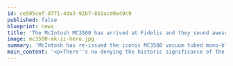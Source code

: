 ```yaml
---
id: ce505cef-d771-4da3-92b7-8b1acd0e49c9
published: false
blueprint: news
title: 'The McIntosh MC3500 has arrived at Fidelis and they sound awesome!'
image: mc3500-mk-ii-hero.jpg
summary: 'McIntosh has re-issued the iconic MC3500 vacuum tubed mono-block. Modernized and ready to drive the most demanding loudspeaker, we think this beast will set the bar for high-powered tubed amplifiers.'
main_content: '<p>There''s no denying the historic significance of the 1969 Woodstock Music and Art Fair. There had never been anything like it, and many would argue there''s not been anything like it since. With an unexpected crowd of over 400,000 people, there was a lot that could have gone wrong – and some things did. But one aspect that''s nearly universally agreed upon was how great all the musicians sounded. That sound quality is thanks in part to the McIntosh MC3500 Vacuum Tube Amplifiers that exclusively powered the sound system used at Woodstock.&nbsp;The MC3500 would go on to power many other influential music events.&nbsp; It was at a 2019 event to celebrate the 50th Anniversary of Woodstock where McIntosh President Charlie Randall, realizing the historical importance of the MC3500, first dreamed of bringing it back into production. That proved no easy task considering it was first designed over 50 years ago. But after more than two years of development, that dream has become reality as McIntosh is proud to announce the MC3500 Vacuum Tube Amplifier Mk II. The MC3500 Vacuum Tube Amplifier Mk II is a conservatively rated 350 Watt monoblock that takes its inspiration from the original 1968-71 MC3500 and incorporates everything we have learned about vacuum tube amplifier design since the 1960s. It has been upgraded to modern standards and with modern components to deliver an audio performance worthy of its predecessor and the legacy of their shared model number – all while adhering to the original design as much as possible. Like the original MC3500, the MC3500 Mk II uses our Unity Coupled Circuit output transformer, which allows the full 350 Watts to be safely delivered to virtually any speaker regardless if it has 2, 4 or 8-Ohm impedance.</p>'
---
```

